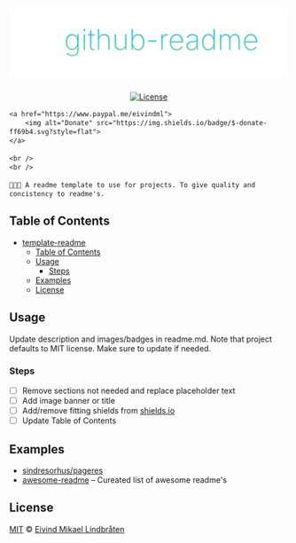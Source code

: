 # ![template-readme](github/github.svg)

<p align="center">
    <a href="license">
        <img alt="License" src="https://img.shields.io/github/license/eivindml/template-readme.svg">
    </a>

    <a href="https://www.paypal.me/eivindml">
        <img alt="Donate" src="https://img.shields.io/badge/$-donate-ff69b4.svg?style=flat">
    </a>

    <br />
    <br />

    👨🏼‍🍳 A readme template to use for projects. To give quality and concistency to readme's.
</p>

## Table of Contents

- [template-readme](#template-readme)
	- [Table of Contents](#table-of-contents)
	- [Usage](#usage)
        - [Steps](#steps)
	- [Examples](#examples)
	- [License](#license)

## Usage

Update description and images/badges in readme.md. Note that project defaults to MIT license. Make sure to update if needed.

### Steps

- [ ] Remove sections not needed and replace placeholder text
- [ ] Add image banner or title
- [ ] Add/remove fitting shields from [shields.io](https://shields.io)
- [ ] Update Table of Contents

## Examples

* [sindresorhus/pageres](https://github.com/sindresorhus/pageres)
* [awesome-readme](https://github.com/matiassingers/awesome-readme) – Cureated list of awesome readme's

## License

[MIT](license) © [Eivind Mikael Lindbråten](http://madebymist.com)
